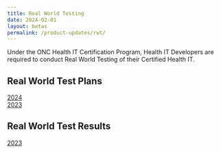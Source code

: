 ```yaml
---
title: Real World Testing
date: 2024-02-01
layout: betas
permalink: /product-updates/rwt/
---
```


Under the ONC Health IT Certification Program, Health IT Developers are required to conduct Real World Testing of their Certified Health IT.

## Real World Test Plans
[2024](https://drive.google.com/file/d/1T8Bi5Lge8itdLAkQOEynbCmglHyCcjce/view?usp=sharing)<br>
[2023](https://drive.google.com/file/d/1NClS-Sjh6GyoEnovrHw5hvwaFL_9e4NL/view?usp=sharing)

## Real World Test Results
[2023](/product-updates/rwt-2023-results)